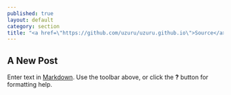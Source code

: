 ```yaml
---
published: true
layout: default
category: section
title: "<a href=\"https://github.com/uzuru/uzuru.github.io\">Source</a>"
---
```


## A New Post

Enter text in [Markdown](http://daringfireball.net/projects/markdown/). Use the toolbar above, or click the **?** button for formatting help.

